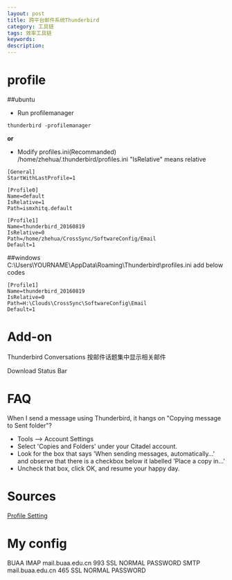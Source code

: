 ```yaml
---
layout: post
title: 跨平台邮件系统Thunderbird
category: 工具链
tags: 效率工具链
keywords:
description:
---
```




# profile
##ubuntu
* Run profilemanager
```
thunderbird -profilemanager 
```

**or**

* Modify profiles.ini(Recommanded)
/home/zhehua/.thunderbird/profiles.ini
"IsRelative" means relative
```
[General]
StartWithLastProfile=1

[Profile0]
Name=default
IsRelative=1
Path=ismxhitq.default

[Profile1]
Name=thunderbird_20160819
IsRelative=0
Path=/home/zhehua/CrossSync/SoftwareConfig/Email
Default=1
```


##windows
C:\Users\YOURNAME\AppData\Roaming\Thunderbird\profiles.ini
add below codes
```
[Profile1]
Name=thunderbird_20160819
IsRelative=0
Path=H:\Clouds\CrossSync\SoftwareConfig\Email
Default=1
```

# Add-on
Thunderbird Conversations
按邮件话题集中显示相关邮件

Download Status Bar


# FAQ
When I send a message using Thunderbird, it hangs on "Copying message to Sent folder"?
* Tools –> Account Settings
* Select 'Copies and Folders' under your Citadel account.
* Look for the box that says 'When sending messages, automatically…' and observe that there is a checkbox below it labelled 'Place a copy in…'
* Uncheck that box, click OK, and resume your happy day.


# Sources
[Profile Setting](http://kb.mozillazine.org/Moving_your_profile_folder_-_Thunderbird)


# My config
BUAA
IMAP mail.buaa.edu.cn 993 SSL NORMAL PASSWORD
SMTP mail.buaa.edu.cn 465 SSL NORMAL PASSWORD



